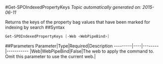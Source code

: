 #Get-SPOIndexedPropertyKeys
*Topic automatically generated on: 2015-06-11*

Returns the keys of the property bag values that have been marked for indexing by search
##Syntax
```powershell
Get-SPOIndexedPropertyKeys [-Web <WebPipeBind>]
```


##Parameters
Parameter|Type|Required|Description
---------|----|--------|-----------
|Web|WebPipeBind|False|The web to apply the command to. Omit this parameter to use the current web.|
<!-- Ref: 1500A7B401BF01219F70635C2D7A290F -->